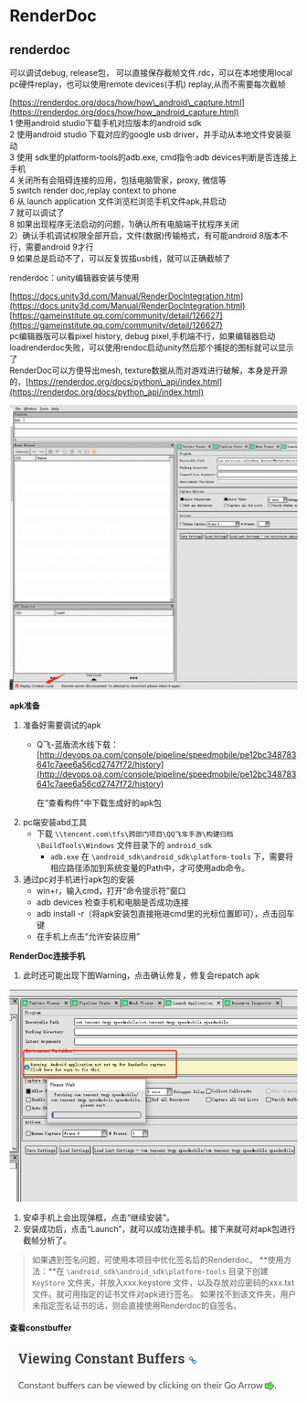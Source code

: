 # RenderDoc

## renderdoc

可以调试debug, release包， 可以直接保存截帧文件.rdc，可以在本地使用local pc硬件replay，也可以使用remote devices\(手机\) replay,从而不需要每次截帧

 [https://renderdoc.org/docs/how/how\_android\_capture.html](https://renderdoc.org/docs/how/how_android_capture.html)  
1 使用android studio下载手机对应版本的android sdk  
2 使用android studio 下载对应的google usb driver，并手动从本地文件安装驱动  
3 使用 sdk里的platform-tools的adb.exe, cmd指令:adb devices判断是否连接上手机  
4 关闭所有会阻碍连接的应用，包括电脑管家，proxy, 微信等  
5 switch render doc,replay context to phone  
6 从 launch application 文件浏览栏浏览手机文件apk,并启动  
7 就可以调试了  
8 如果出现程序无法启动的问题，1\)确认所有电脑端干扰程序关闭  
2）确认手机调试权限全部开启，文件\(数据\)传输格式，有可能android 8版本不行，需要android 9才行  
9 如果总是启动不了，可以反复拔插usb线，就可以正确截帧了  
  
renderdoc：unity编辑器安装与使用

[https://docs.unity3d.com/Manual/RenderDocIntegration.htm](https://docs.unity3d.com/Manual/RenderDocIntegration.html)  
[https://gameinstitute.qq.com/community/detail/126627](https://gameinstitute.qq.com/community/detail/126627)  
pc编辑器版可以看pixel history, debug pixel,手机端不行，如果编辑器启动loadrenderdoc失败，可以使用rendoc启动unity然后那个捕捉的图标就可以显示了  
RenderDoc可以方便导出mesh, texture数据从而对游戏进行破解，本身是开源的，[https://renderdoc.org/docs/python\_api/index.html](https://renderdoc.org/docs/python_api/index.html)



![RenderDoc](../../.gitbook/assets/image.png)

**apk准备**

1. 准备好需要调试的apk
   * Q飞-蓝盾流水线下载：[http://devops.oa.com/console/pipeline/speedmobile/pe12bc348783641c7aee6a56cd2747f72/history](http://devops.oa.com/console/pipeline/speedmobile/pe12bc348783641c7aee6a56cd2747f72/history)  

     在“查看构件”中下载生成好的apk包
2. pc端安装abd工具
   * 下载 `\\tencent.com\tfs\跨部门项目\QQ飞车手游\构建归档\BuildTools\Windows` 文件目录下的 `android_sdk` 
     * `adb.exe` 在 `\android_sdk\android_sdk\platform-tools` 下，需要将相应路径添加到系统变量的Path中，才可使用adb命令。
3. 通过pc对手机进行apk包的安装
   * win+r，输入cmd，打开“命令提示符”窗口
   * adb devices 检查手机和电脑是否成功连接
   * adb install -r（将apk安装包直接拖进cmd里的光标位置即可），点击回车键
   * 在手机上点击“允许安装应用”

**RenderDoc连接手机**

1. 此时还可能出现下图Warning，点击确认修复，修复会repatch apk 

![](../../.gitbook/assets/image%20%28217%29.png)

1. 安卓手机上会出现弹框，点击“继续安装”。
2. 安装成功后，点击“Launch”，就可以成功连接手机。接下来就可对apk包进行截帧分析了。

> 如果遇到签名问题，可使用本项目中优化签名后的Renderdoc。 **使用方法：**在 `\android_sdk\android_sdk\platform-tools` 目录下创建 `KeyStore` 文件夹，并放入xxx.keystore 文件，以及存放对应密码的xxx.txt 文件。就可用指定的证书文件对apk进行签名。 如果找不到该文件夹，用户未指定签名证书的话，则会直接使用Renderdoc的自签名。

#### 查看constbuffer 

![](../../.gitbook/assets/image%20%28223%29.png)

